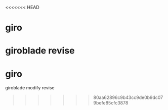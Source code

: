 <<<<<<< HEAD
# giro
giroblade
revise
=======
# giro
giroblade
modify
revise
>>>>>>> 80aa62896c9b43cc9de0b9dc079befe85cfc3878
